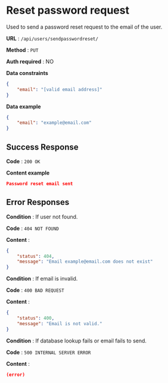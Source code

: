 # Reset password request

Used to send a password reset request to the email of the user.

**URL** : `/api/users/sendpasswordreset/`

**Method** : `PUT`

**Auth required** : NO

**Data constraints**

```json
{
    "email": "[valid email address]"
}
```

**Data example**

```json
{
    "email": "example@email.com"
}
```

## Success Response

**Code** : `200 OK`

**Content example**

```json
Password reset email sent
```

## Error Responses

**Condition** : If user not found.

**Code** : `404 NOT FOUND`

**Content** :

```json
{
    "status": 404,
    "message": "Email example@email.com does not exist"
}
```

**Condition** : If email is invalid.

**Code** : `400 BAD REQUEST`

**Content** :

```json
{
    "status": 400,
    "message": "Email is not valid."
}
```

**Condition** : If database lookup fails or email fails to send.

**Code** : `500 INTERNAL SERVER ERROR`

**Content** :

```json
(error)
```
